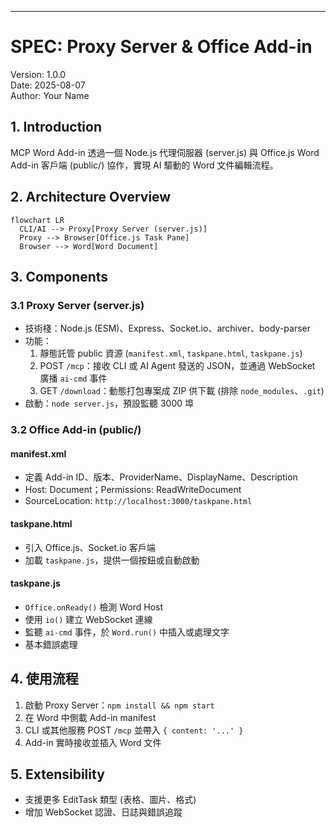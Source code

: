 ---
# SPEC: Proxy Server & Office Add-in

Version: 1.0.0  
Date: 2025-08-07  
Author: Your Name

## 1. Introduction
MCP Word Add-in 透過一個 Node.js 代理伺服器 (server.js) 與 Office.js Word Add-in 客戶端 (public/) 協作，實現 AI 驅動的 Word 文件編輯流程。

## 2. Architecture Overview
```mermaid
flowchart LR
  CLI/AI --> Proxy[Proxy Server (server.js)]
  Proxy --> Browser[Office.js Task Pane]
  Browser --> Word[Word Document]
```

## 3. Components

### 3.1 Proxy Server (server.js)
- 技術棧：Node.js (ESM)、Express、Socket.io、archiver、body-parser  
- 功能：
  1. 靜態託管 public 資源 (`manifest.xml`, `taskpane.html`, `taskpane.js`)  
  2. POST `/mcp`：接收 CLI 或 AI Agent 發送的 JSON，並通過 WebSocket 廣播 `ai-cmd` 事件  
  3. GET `/download`：動態打包專案成 ZIP 供下載 (排除 `node_modules`、`.git`)  
- 啟動：`node server.js`，預設監聽 3000 埠  

### 3.2 Office Add-in (public/)
#### manifest.xml
- 定義 Add-in ID、版本、ProviderName、DisplayName、Description  
- Host: Document；Permissions: ReadWriteDocument  
- SourceLocation: `http://localhost:3000/taskpane.html`

#### taskpane.html
- 引入 Office.js、Socket.io 客戶端  
- 加載 `taskpane.js`，提供一個按鈕或自動啟動

#### taskpane.js
- `Office.onReady()` 檢測 Word Host  
- 使用 `io()` 建立 WebSocket 連線  
- 監聽 `ai-cmd` 事件，於 `Word.run()` 中插入或處理文字  
- 基本錯誤處理

## 4. 使用流程
1. 啟動 Proxy Server：`npm install && npm start`  
2. 在 Word 中側載 Add-in manifest  
3. CLI 或其他服務 POST `/mcp` 並帶入 `{ content: '...' }`  
4. Add-in 實時接收並插入 Word 文件

## 5. Extensibility
- 支援更多 EditTask 類型 (表格、圖片、格式)  
- 增加 WebSocket 認證、日誌與錯誤追蹤

